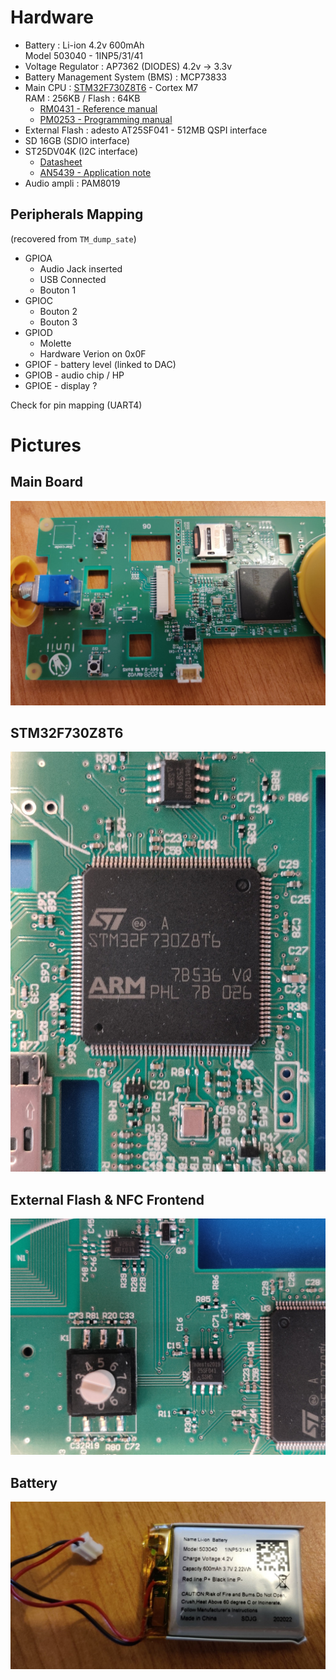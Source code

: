 
# Hardware

* Battery : Li-ion 4.2v 600mAh   
  Model 503040 - 1INP5/31/41
* Voltage Regulator : AP7362 (DIODES) 4.2v -> 3.3v
* Battery Management System (BMS) : MCP73833
* Main CPU : [STM32F730Z8T6](docs/stm32f730z8.pdf) - Cortex M7   
  RAM : 256KB / Flash : 64KB
    - [RM0431 - Reference manual](docs/rm0431-stm32f72xxx-and-stm32f73xxx-advanced-armbased-32bit-mcus-stmicroelectronics.pdf)
    -   [PM0253 - Programming manual](docs/pm0253-stm32f7-series-and-stm32h7-series-cortexm7-processor-programming-manual-stmicroelectronics.pdf)
* External Flash : adesto AT25SF041 - 512MB
  QSPI interface
* SD 16GB (SDIO interface)
* ST25DV04K (I2C interface)
  * [Datasheet](docs/st25dv04k.pdf)
  * [AN5439 - Application note](docs/an5439-augmented-ndef-with-st25dvi2c-series-dynamic-nfc-tags-stmicroelectronics.pdf)
* Audio ampli : PAM8019

## Peripherals Mapping
(recovered from `TM_dump_sate`)
* GPIOA
  - Audio Jack inserted
  - USB Connected
  - Bouton 1
* GPIOC
  - Bouton 2
  - Bouton 3
* GPIOD
  - Molette
  - Hardware Verion on 0x0F
* GPIOF - battery level (linked to DAC)
* GPIOB - audio chip / HP
* GPIOE - display ?

Check for pin mapping (UART4)

# Pictures

## Main Board
![Board](resources/pictures/Board.jpg)

## STM32F730Z8T6
![STM32](resources/pictures/STM32.jpg)

## External Flash & NFC Frontend
![ExtFlash_NFC](resources/pictures/ExtFlash_NFC.jpg)

## Battery
![Battery](resources/pictures/Battery.jpg)
